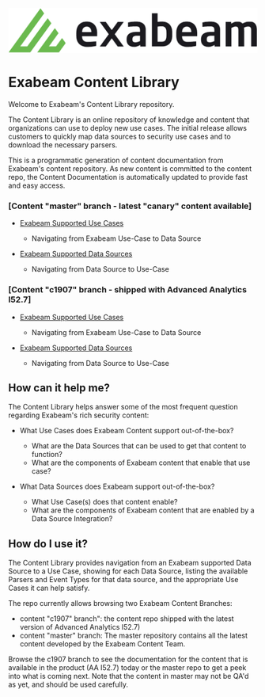 ![Exabeam](banner.png)

# Exabeam Content Library

Welcome to Exabeam's Content Library repository.

The Content Library is an online repository of knowledge and content that organizations can use to deploy new use cases. The initial release allows customers to quickly map data sources to security use cases and to download the necessary parsers.

This is a programmatic generation of content documentation from Exabeam's content repository. As new content is committed to the content repo, the Content Documentation is automatically updated to provide fast and easy access.

### [Content "master" branch - latest "canary" content available]


- [Exabeam Supported Use Cases](CDS_Tool_Output/master/Exabeam%20Use%20Cases.md)

  - Navigating from Exabeam Use-Case to Data Source


- [Exabeam Supported Data Sources](CDS_Tool_Output/master/Exabeam%20Data%20Sources.md)

  - Navigating from Data Source to Use-Case


### [Content "c1907" branch - shipped with Advanced Analytics I52.7]


- [Exabeam Supported Use Cases](CDS_Tool_Output/c1907/Exabeam%20Use%20Cases.md)

  - Navigating from Exabeam Use-Case to Data Source


- [Exabeam Supported Data Sources](CDS_Tool_Output/c1907/Exabeam%20Data%20Sources.md)

  - Navigating from Data Source to Use-Case


## How can it help me?

The Content Library helps answer some of the most frequent question regarding Exabeam's rich security content:

 - What Use Cases does Exabeam Content support out-of-the-box?
   - What are the Data Sources that can be used to get that content to function? 
   - What are the components of Exabeam content that enable that use case?

 - What Data Sources does Exabeam support out-of-the-box?
   - What Use Case(s) does that content enable?
   - What are the components of Exabeam content that are enabled by a Data Source Integration?

## How do I use it?

The Content Library provides navigation from an Exabeam supported Data Source to a Use Case, showing for each Data Source, listing the available Parsers and Event Types for that data source, and the appropriate Use Cases it can help satisfy.

The repo currently allows browsing two Exabeam Content Branches: 
 - content "c1907" branch": the content repo shipped with the latest version of Advanced Analytics I52.7)
 - content "master" branch: The master repository contains all the latest content developed by the Exabeam Content Team.

Browse the c1907 branch to see the documentation for the content that is available in the product (AA I52.7) today or the master repo to get a peek into what is coming next. Note that the content in master may not be QA'd as yet, and should be used carefully. 

